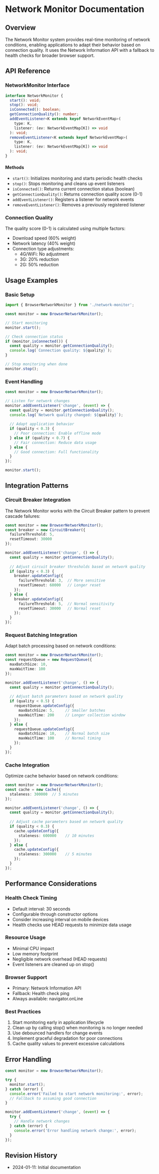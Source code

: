 # Network Monitor Documentation

## Overview

The Network Monitor system provides real-time monitoring of network conditions, enabling applications to adapt their behavior based on connection quality. It uses the Network Information API with a fallback to health checks for broader browser support.

## API Reference

### NetworkMonitor Interface

```typescript
interface NetworkMonitor {
  start(): void;
  stop(): void;
  isConnected(): boolean;
  getConnectionQuality(): number;
  addEventListener<K extends keyof NetworkEventMap>(
    type: K,
    listener: (ev: NetworkEventMap[K]) => void
  ): void;
  removeEventListener<K extends keyof NetworkEventMap>(
    type: K,
    listener: (ev: NetworkEventMap[K]) => void
  ): void;
}
```

#### Methods

- `start()`: Initializes monitoring and starts periodic health checks
- `stop()`: Stops monitoring and cleans up event listeners
- `isConnected()`: Returns current connection status (boolean)
- `getConnectionQuality()`: Returns connection quality score (0-1)
- `addEventListener()`: Registers a listener for network events
- `removeEventListener()`: Removes a previously registered listener

### Connection Quality

The quality score (0-1) is calculated using multiple factors:
- Download speed (60% weight)
- Network latency (40% weight)
- Connection type adjustments:
  - 4G/WiFi: No adjustment
  - 3G: 20% reduction
  - 2G: 50% reduction

## Usage Examples

### Basic Setup

```typescript
import { BrowserNetworkMonitor } from './network-monitor';

const monitor = new BrowserNetworkMonitor();

// Start monitoring
monitor.start();

// Check connection status
if (monitor.isConnected()) {
  const quality = monitor.getConnectionQuality();
  console.log(`Connection quality: ${quality}`);
}

// Stop monitoring when done
monitor.stop();
```

### Event Handling

```typescript
const monitor = new BrowserNetworkMonitor();

// Listen for network changes
monitor.addEventListener('change', (event) => {
  const quality = monitor.getConnectionQuality();
  console.log(`Network quality changed: ${quality}`);
  
  // Adapt application behavior
  if (quality < 0.3) {
    // Poor connection: Enable offline mode
  } else if (quality < 0.7) {
    // Fair connection: Reduce data usage
  } else {
    // Good connection: Full functionality
  }
});

monitor.start();
```

## Integration Patterns

### Circuit Breaker Integration

The Network Monitor works with the Circuit Breaker pattern to prevent cascade failures:

```typescript
const monitor = new BrowserNetworkMonitor();
const breaker = new CircuitBreaker({
  failureThreshold: 5,
  resetTimeout: 30000
});

monitor.addEventListener('change', () => {
  const quality = monitor.getConnectionQuality();
  
  // Adjust circuit breaker thresholds based on network quality
  if (quality < 0.3) {
    breaker.updateConfig({
      failureThreshold: 3,  // More sensitive
      resetTimeout: 60000   // Longer reset
    });
  } else {
    breaker.updateConfig({
      failureThreshold: 5,  // Normal sensitivity
      resetTimeout: 30000   // Normal reset
    });
  }
});
```

### Request Batching Integration

Adapt batch processing based on network conditions:

```typescript
const monitor = new BrowserNetworkMonitor();
const requestQueue = new RequestQueue({
  maxBatchSize: 10,
  maxWaitTime: 100
});

monitor.addEventListener('change', () => {
  const quality = monitor.getConnectionQuality();
  
  // Adjust batch parameters based on network quality
  if (quality < 0.5) {
    requestQueue.updateConfig({
      maxBatchSize: 5,     // Smaller batches
      maxWaitTime: 200     // Longer collection window
    });
  } else {
    requestQueue.updateConfig({
      maxBatchSize: 10,    // Normal batch size
      maxWaitTime: 100     // Normal timing
    });
  }
});
```

### Cache Integration

Optimize cache behavior based on network conditions:

```typescript
const monitor = new BrowserNetworkMonitor();
const cache = new Cache({
  staleness: 300000  // 5 minutes
});

monitor.addEventListener('change', () => {
  const quality = monitor.getConnectionQuality();
  
  // Adjust cache parameters based on network quality
  if (quality < 0.3) {
    cache.updateConfig({
      staleness: 600000    // 10 minutes
    });
  } else {
    cache.updateConfig({
      staleness: 300000    // 5 minutes
    });
  }
});
```

## Performance Considerations

### Health Check Timing
- Default interval: 30 seconds
- Configurable through constructor options
- Consider increasing interval on mobile devices
- Health checks use HEAD requests to minimize data usage

### Resource Usage
- Minimal CPU impact
- Low memory footprint
- Negligible network overhead (HEAD requests)
- Event listeners are cleaned up on stop()

### Browser Support
- Primary: Network Information API
- Fallback: Health check ping
- Always available: navigator.onLine

### Best Practices
1. Start monitoring early in application lifecycle
2. Clean up by calling stop() when monitoring is no longer needed
3. Use debounced handlers for change events
4. Implement graceful degradation for poor connections
5. Cache quality values to prevent excessive calculations

## Error Handling

```typescript
const monitor = new BrowserNetworkMonitor();

try {
  monitor.start();
} catch (error) {
  console.error('Failed to start network monitoring:', error);
  // Fallback to assuming good connection
}

monitor.addEventListener('change', (event) => {
  try {
    // Handle network changes
  } catch (error) {
    console.error('Error handling network change:', error);
  }
});
```

## Revision History
- 2024-01-11: Initial documentation
